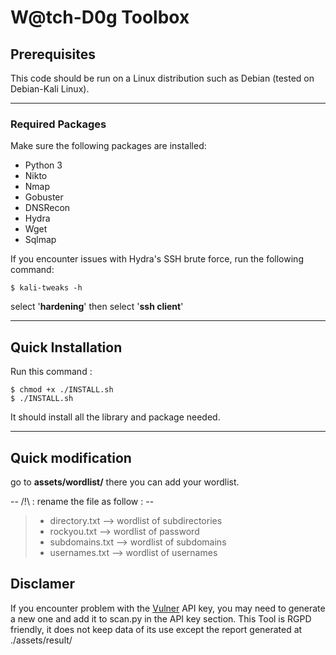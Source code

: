 # W@tch-D0g Toolbox

## Prerequisites

This code should be run on a Linux distribution such as Debian (tested on Debian-Kali Linux).

---

### Required Packages

Make sure the following packages are installed:

- Python 3
- Nikto
- Nmap
- Gobuster
- DNSRecon
- Hydra
- Wget
- Sqlmap

If you encounter issues with Hydra's SSH brute force, run the following command:

    $ kali-tweaks -h 

select '**hardening**' then select '**ssh client**'

---

## Quick Installation

Run this command :

    $ chmod +x ./INSTALL.sh
    $ ./INSTALL.sh

It should install all the library and package needed. 

---

## Quick modification

go to **assets/wordlist/**
there you can add your wordlist.

-- /!\ : rename the file as follow : --

> - directory.txt   --> wordlist of subdirectories
> - rockyou.txt     --> wordlist of password
> - subdomains.txt  --> wordlist of subdomains
> - usernames.txt   --> wordlist of usernames

## Disclamer

If you encounter problem with the [Vulner](https://vulners.com/docs/api_reference/apikey/) API key, you may need to generate a new one and add it to scan.py in the API key section.
This Tool is RGPD friendly, it does not keep data of its use except the report generated at ./assets/result/
